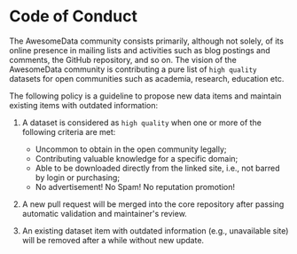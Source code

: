# Code of Conduct

The AwesomeData community consists primarily, although not solely, of its online presence in mailing lists and activities such as blog postings and comments, the GitHub repository, and so on. The vision of the AwesomeData community is contributing a pure list of `high quality` datasets for open communities such as academia, research, education etc.

The following policy is a guideline to propose new data items and maintain existing items with outdated information:

1. A dataset is considered as `high quality` when one or more of the following criteria are met:
    * Uncommon to obtain in the open community legally;
    * Contributing valuable knowledge for a specific domain;
    * Able to be downloaded directly from the linked site, i.e., not barred by login or purchasing;
    * No advertisement! No Spam! No reputation promotion!

2. A new pull request will be merged into the core repository after passing automatic validation and maintainer's review.

3. An existing dataset item with outdated information (e.g., unavailable site) will be removed after a while without new update.
